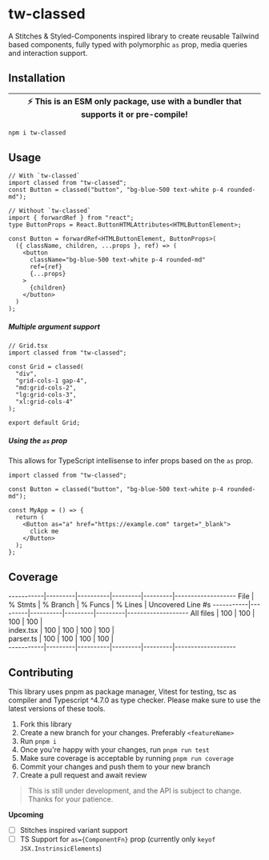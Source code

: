 # tw-classed

A Stitches & Styled-Components inspired library to create reusable Tailwind based components, fully typed with polymorphic `as` prop, media queries and interaction support.

## Installation

| :zap: This is an ESM only package, use with a bundler that supports it or pre-compile! |
| -------------------------------------------------------------------------------------- |

```bash
npm i tw-classed
```

## Usage

```tsx
// With `tw-classed`
import classed from "tw-classed";
const Button = classed("button", "bg-blue-500 text-white p-4 rounded-md");

// Without `tw-classed`
import { forwardRef } from "react";
type ButtonProps = React.ButtonHTMLAttributes<HTMLButtonElement>;

const Button = forwardRef<HTMLButtonElement, ButtonProps>(
  ({ className, children, ...props }, ref) => (
    <button
      className="bg-blue-500 text-white p-4 rounded-md"
      ref={ref}
      {...props}
    >
      {children}
    </button>
  )
);
```

##### Multiple argument support

```tsx
// Grid.tsx
import classed from "tw-classed";

const Grid = classed(
  "div",
  "grid-cols-1 gap-4",
  "md:grid-cols-2",
  "lg:grid-cols-3",
  "xl:grid-cols-4"
);

export default Grid;
```

##### Using the `as` prop

This allows for TypeScript intellisense to infer props based on the `as` prop.

```tsx
import classed from "tw-classed";

const Button = classed("button", "bg-blue-500 text-white p-4 rounded-md");

const MyApp = () => {
  return (
    <Button as="a" href="https://example.com" target="_blank">
      click me
    </Button>
  );
};
```

## Coverage

-----------|---------|----------|---------|---------|-------------------
File | % Stmts | % Branch | % Funcs | % Lines | Uncovered Line #s
-----------|---------|----------|---------|---------|-------------------
All files | 100 | 100 | 100 | 100 |  
 index.tsx | 100 | 100 | 100 | 100 |  
 parser.ts | 100 | 100 | 100 | 100 |  
-----------|---------|----------|---------|---------|-------------------

## Contributing

This library uses pnpm as package manager, Vitest for testing, tsc as compiler and Typescript ^4.7.0 as type checker. Please make sure to use the latest versions of these tools.

1. Fork this library
2. Create a new branch for your changes. Preferably `<featureName>`
3. Run `pnpm i`
4. Once you're happy with your changes, run `pnpm run test`
5. Make sure coverage is acceptable by running `pnpm run coverage`
6. Commit your changes and push them to your new branch
7. Create a pull request and await review

> This is still under development, and the API is subject to change. Thanks for your patience.

**Upcoming**

- [ ] Stitches inspired variant support
- [ ] TS Support for `as={ComponentFn}` prop (currently only `keyof JSX.InstrinsicElements`)
